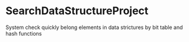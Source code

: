 # SearchDataStructureProject
System check quickly belong elements in data strictures by bit table and hash functions
